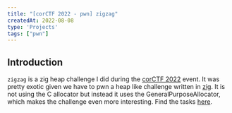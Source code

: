 ```yaml
---
title: "[corCTF 2022 - pwn] zigzag"
createdAt: 2022-08-08
type: 'Projects'
tags: ["pwn"]
---
```


## Introduction

`zigzag` is a zig heap challenge I did during the [corCTF 2022](https://ctftime.org/event/1656) event. It was pretty exotic given we have to pwn a heap like challenge written in [zig](https://ziglang.org/). It is not using the C allocator but instead it uses the GeneralPurposeAllocator, which makes the challenge even more interesting. Find the tasks [here](https://github.com/ret2school/ctf/tree/master/2022/corCTF/pwn/zieg).